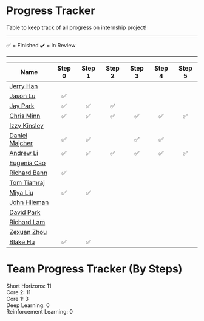# Progress Tracker

Table to keep track of all progress on internship project! <br />

---

✅ = Finished
✔️ = In Review

---

| Name                                                               | Step 0 | Step 1 | Step 2 | Step 3 | Step 4 | Step 5 |
| ------------------------------------------------------------------ | :----: | :----: | :----: | :----: | :----: | :----: |
| [Jerry Han](https://github.com/jerry-hannn/nuft-training)          ||||||
| [Jason Lu](https://github.com/Jasonxlu/learnsomething)             |✅|||||
| [Jay Park](https://github.com/kyeoul/learnsomething)               |✅|✅|✅|||
| [Chris Minn](https://github.com/minnce/shxiv)                      |✅|✅|✅|✅|✅|✅|
| [Izzy Kinsley](https://github.com/IzzyHuang/learnsomething)        ||||||
| [Daniel Majcher](https://github.com/daniel-majcher/learnsomething) |✅|✅||✅|✅||
| [Andrew Li](https://github.com/andrlime/learnsomething)            |✅|✅|✅|✅|✅|✅|
| [Eugenia Cao](https://github.com/eugenia0804/learnsomething)       |||||||
| [Richard Bann](https://github.com/drahc1R/learnsomething)          |✅||||||
| [Tom Tiamraj](https://github.com/JerayuT/learnsomething)           |||||||
| [Miya Liu](https://github.com/miyaliu627/learnsomething)           |✅|✅|||||
| [John Hileman](https://github.com/jhileman07/learnsomething)       |||||||
| [David Park](https://github.com/dpark4/learnsomething)             |||||||
| [Richard Lam](https://github.com/Lam-Richard/learnsomething)       |||||||
| [Zexuan Zhou](https://github.com/HZZX0318/learnsomething)          |||||||
| [Blake Hu](https://github.com/blake-hu/learnsomething)             |✅|✅|||||

# Team Progress Tracker (By Steps)

Short Horizons: 11  <br />
Core 2: 11  <br />
Core 1: 3  <br /> 
Deep Learning: 0  <br />
Reinforcement Learning: 0
